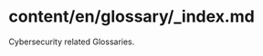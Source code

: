 # content/en/glossary/_index.md
<!---
title: "Glossary"
bookCollapseSection: true
--->

Cybersecurity related Glossaries.

